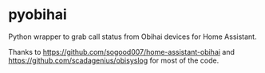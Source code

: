 # pyobihai
Python wrapper to grab call status from Obihai devices for Home Assistant.

Thanks to https://github.com/sogood007/home-assistant-obihai and https://github.com/scadagenius/obisyslog for most of the code.
